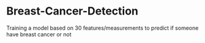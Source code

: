 # Breast-Cancer-Detection
Training a model based on 30 features/measurements to predict if someone have breast cancer or not
